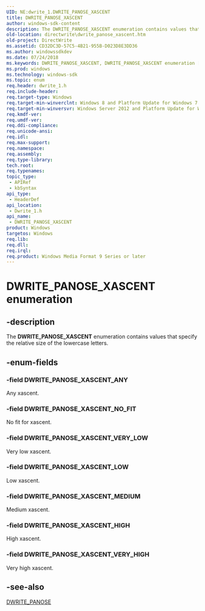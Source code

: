 ```yaml
---
UID: NE:dwrite_1.DWRITE_PANOSE_XASCENT
title: DWRITE_PANOSE_XASCENT
author: windows-sdk-content
description: The DWRITE_PANOSE_XASCENT enumeration contains values that specify the relative size of the lowercase letters.
old-location: directwrite\dwrite_panose_xascent.htm
old-project: DirectWrite
ms.assetid: CD32DC3D-57C5-4B21-955B-D023D8E3DD36
ms.author: windowssdkdev
ms.date: 07/24/2018
ms.keywords: DWRITE_PANOSE_XASCENT, DWRITE_PANOSE_XASCENT enumeration [Direct Write], DWRITE_PANOSE_XASCENT_ANY, DWRITE_PANOSE_XASCENT_HIGH, DWRITE_PANOSE_XASCENT_LOW, DWRITE_PANOSE_XASCENT_MEDIUM, DWRITE_PANOSE_XASCENT_NO_FIT, DWRITE_PANOSE_XASCENT_VERY_HIGH, DWRITE_PANOSE_XASCENT_VERY_LOW, directwrite.dwrite_panose_xascent, dwrite_1/DWRITE_PANOSE_XASCENT, dwrite_1/DWRITE_PANOSE_XASCENT_ANY, dwrite_1/DWRITE_PANOSE_XASCENT_HIGH, dwrite_1/DWRITE_PANOSE_XASCENT_LOW, dwrite_1/DWRITE_PANOSE_XASCENT_MEDIUM, dwrite_1/DWRITE_PANOSE_XASCENT_NO_FIT, dwrite_1/DWRITE_PANOSE_XASCENT_VERY_HIGH, dwrite_1/DWRITE_PANOSE_XASCENT_VERY_LOW
ms.prod: windows
ms.technology: windows-sdk
ms.topic: enum
req.header: dwrite_1.h
req.include-header: 
req.target-type: Windows
req.target-min-winverclnt: Windows 8 and Platform Update for Windows 7 [desktop apps only]
req.target-min-winversvr: Windows Server 2012 and Platform Update for Windows Server 2008 R2 [desktop apps only]
req.kmdf-ver: 
req.umdf-ver: 
req.ddi-compliance: 
req.unicode-ansi: 
req.idl: 
req.max-support: 
req.namespace: 
req.assembly: 
req.type-library: 
tech.root: 
req.typenames: 
topic_type:
 - APIRef
 - kbSyntax
api_type:
 - HeaderDef
api_location:
 - Dwrite_1.h
api_name:
 - DWRITE_PANOSE_XASCENT
product: Windows
targetos: Windows
req.lib: 
req.dll: 
req.irql: 
req.product: Windows Media Format 9 Series or later
---
```


# DWRITE_PANOSE_XASCENT enumeration


## -description


The <b>DWRITE_PANOSE_XASCENT</b> enumeration contains values that specify the relative size of the lowercase letters.


## -enum-fields




### -field DWRITE_PANOSE_XASCENT_ANY

Any xascent.


### -field DWRITE_PANOSE_XASCENT_NO_FIT

No fit for xascent.


### -field DWRITE_PANOSE_XASCENT_VERY_LOW

Very low xascent.


### -field DWRITE_PANOSE_XASCENT_LOW

Low xascent.


### -field DWRITE_PANOSE_XASCENT_MEDIUM

Medium xascent.


### -field DWRITE_PANOSE_XASCENT_HIGH

High xascent.


### -field DWRITE_PANOSE_XASCENT_VERY_HIGH

Very high xascent.


## -see-also




<a href="https://msdn.microsoft.com/B65B4C8E-1CA0-47AC-AA3F-8F2EACC5C11A">DWRITE_PANOSE</a>
 

 

